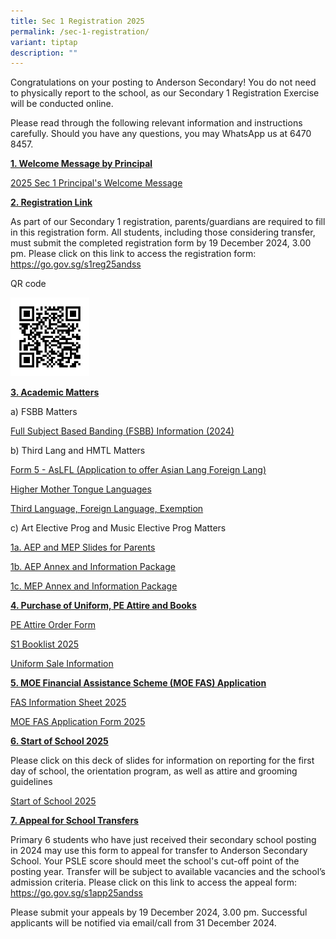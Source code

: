```yaml
---
title: Sec 1 Registration 2025
permalink: /sec-1-registration/
variant: tiptap
description: ""
---
```

<p>Congratulations on your posting to Anderson Secondary! You do not need
to physically report to the school, as our Secondary 1 Registration Exercise
will be conducted online.</p>
<p>Please read through the following relevant information and instructions
carefully. Should you have any questions, you may WhatsApp us at 6470 8457.</p>
<p></p>
<p><strong><u>1. Welcome Message by Principal</u></strong>
</p>
<p><a href="/files/Temp/2024 Year End/2025_Sec_1_Principal_s_Welcome_Message.pdf" rel="noopener nofollow" target="_blank">2025 Sec 1 Principal's Welcome Message</a>
</p>
<p></p>
<p><strong><u>2. Registration Link</u></strong>
</p>
<p>As part of our Secondary 1 registration, parents/guardians are required
to fill in this registration form. All students, including those considering
transfer, must submit the completed registration form by 19 December 2024,
3.00 pm. Please click on this link to access the registration form: <a href="https://go.gov.sg/s1reg25andss" rel="noopener noreferrer nofollow" target="_blank">https://go.gov.sg/s1reg25andss</a>
</p>
<p>QR code</p>
<div class="isomer-image-wrapper">
<img style="width: 25%;" height="auto" width="100%" alt="2025 Sec 1 Registration" src="/images/Temp photo/2025 sec 1 registration qr_code.jpg">
</div>
<p></p>
<p><strong><u>3. Academic Matters</u></strong>
</p>
<p>a) FSBB Matters</p>
<p><a href="/files/Temp/2024 Year End/Full_Subject_Based_Banding__FSBB__Information__2024_.pdf" rel="noopener nofollow" target="_blank">Full Subject Based Banding (FSBB) Information (2024)</a>
</p>
<p>b) Third Lang and HMTL Matters</p>
<p><a href="/files/Temp/2024 Year End/Form_5___AsLFL__Application_to_offer_Asian_Lang_Foreign_Lang_.pdf" rel="noopener nofollow" target="_blank">Form 5 - AsLFL (Application to offer Asian Lang Foreign Lang)</a>
</p>
<p><a href="/files/Temp/2024 Year End/Higher_Mother_Tongue_Languages.pdf" rel="noopener nofollow" target="_blank">Higher Mother Tongue Languages</a>
</p>
<p><a href="/files/Temp/2024 Year End/Third_Language__Foreign_Language__Exemption.pdf" rel="noopener nofollow" target="_blank">Third Language, Foreign Language, Exemption</a>
</p>
<p>c) Art Elective Prog and Music Elective Prog Matters</p>
<p><a href="/files/Temp/2024 Year End/1a__AEP_and_MEP_Slides_for_Parents.pdf" rel="noopener nofollow" target="_blank">1a. AEP and MEP Slides for Parents</a>
</p>
<p><a href="/files/Temp/2024 Year End/1b__AEP_Annex_and_Information_Package.pdf" rel="noopener nofollow" target="_blank">1b. AEP Annex and Information Package</a>
</p>
<p><a href="/files/Temp/2024 Year End/1c__MEP_Annex_and_Information_Package.pdf" rel="noopener nofollow" target="_blank">1c. MEP Annex and Information Package</a>
</p>
<p></p>
<p><strong><u>4. Purchase of Uniform, PE Attire and Books</u></strong>
</p>
<p><a href="/files/Temp/2024 Year End/PE_Attire_Order_Form.pdf" rel="noopener nofollow" target="_blank">PE Attire Order Form</a>
</p>
<p><a href="/files/Temp/2024 Year End/S1_Booklist_2025.pdf" rel="noopener nofollow" target="_blank">S1 Booklist 2025</a>
</p>
<p><a href="/files/Temp/2024 Year End/Uniform_Sale_Information.pdf" rel="noopener nofollow" target="_blank">Uniform Sale Information</a>
</p>
<p></p>
<p><strong><u>5. MOE Financial Assistance Scheme (MOE FAS) Application</u></strong>
</p>
<p><a href="/files/Temp/2024 Year End/FAS_Information_Sheet_2025.pdf" rel="noopener nofollow" target="_blank">FAS Information Sheet 2025</a>
</p>
<p><a href="/files/Temp/2024 Year End/MOE_FAS_Application_Form_2025.pdf" rel="noopener nofollow" target="_blank">MOE FAS Application Form 2025</a>
</p>
<p></p>
<p><strong><u>6. Start of School 2025</u></strong>
</p>
<p>Please click on this deck of slides for information on reporting for the
first day of school, the orientation program, as well as attire and grooming
guidelines</p>
<p></p>
<p><a href="/files/Temp/2024 Year End/Start_of_School_2025.pdf" rel="noopener nofollow" target="_blank">Start of School 2025</a>
</p>
<p></p>
<p><strong><u>7. Appeal for School Transfers</u></strong>
</p>
<p>Primary 6 students who have just received their secondary school posting
in 2024 may use this form to appeal for transfer to Anderson Secondary
School. Your PSLE score should meet the school's cut-off point of the posting
year. Transfer will be subject to available vacancies and the school’s
admission criteria. Please click on this link to access the appeal form:
<a href="https://go.gov.sg/s1app25andss" rel="noopener noreferrer nofollow" target="_blank">https://go.gov.sg/s1app25andss</a>
</p>
<p>Please submit your appeals by 19 December 2024, 3.00 pm. Successful applicants
will be notified via email/call from 31 December 2024.</p>